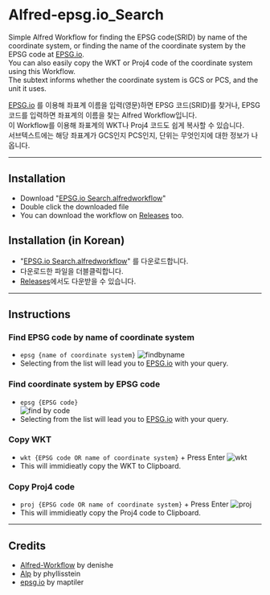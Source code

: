 # Alfred-epsg.io_Search
Simple Alfred Workflow for finding the EPSG code(SRID) by name of the coordinate system, or finding the name of the coordinate system by the EPSG code at [EPSG.io](http://epsg.io/).  
You can also easily copy the WKT or Proj4 code of the coordinate system using this Workflow.  
The subtext informs whether the coordinate system is GCS or PCS, and the unit it uses.

[EPSG.io](http://epsg.io/) 를 이용해 좌표계 이름을 입력(영문)하면 EPSG 코드(SRID)를 찾거나, EPSG 코드를 입력하면 좌표계의 이름을 찾는 Alfred Workflow입니다.  
이 Workflow를 이용해 좌표계의 WKT나 Proj4 코드도 쉽게 복사할 수 있습니다.  
서브텍스트에는 해당 좌표계가 GCS인지 PCS인지, 단위는 무엇인지에 대한 정보가 나옵니다.

--------------
## Installation
* Download "[EPSG.io Search.alfredworkflow](https://github.com/custardcream98/Alfred-epsg.io_Search/raw/main/EPSG.io%20Search.alfredworkflow)"
* Double click the downloaded file
* You can download the workflow on [Releases](https://github.com/custardcream98/Alfred-epsg.io_Search/releases) too.

## Installation (in Korean)
* "[EPSG.io Search.alfredworkflow](https://github.com/custardcream98/Alfred-epsg.io_Search/raw/main/EPSG.io%20Search.alfredworkflow)" 를 다운로드합니다.
* 다운로드한 파일을 더블클릭합니다.
* [Releases](https://github.com/custardcream98/Alfred-epsg.io_Search/releases)에서도 다운받을 수 있습니다.

--------------
## Instructions
### Find EPSG code by name of coordinate system
* ```epsg {name of coordinate system}```
![findbyname](https://user-images.githubusercontent.com/87423085/130335571-195df6b8-3c19-44dc-9ef2-25732285409e.png)
* Selecting from the list will lead you to [EPSG.io](http://epsg.io/) with your query.

### Find coordinate system by EPSG code
* ```epsg {EPSG code}```  
![find by code](https://user-images.githubusercontent.com/87423085/130335881-2fb74ee0-6e4b-4a8e-8e8f-7d2ba0d1499e.png)
* Selecting from the list will lead you to [EPSG.io](http://epsg.io/) with your query.

### Copy WKT
* ```wkt {EPSG code OR name of coordinate system}``` + Press Enter
![wkt](https://user-images.githubusercontent.com/87423085/130335931-adda5a73-d978-4058-a0f2-1596c34f7a5d.png)
* This will immidieatly copy the WKT to Clipboard.

### Copy Proj4 code
* ```proj {EPSG code OR name of coordinate system}``` + Press Enter
![proj](https://user-images.githubusercontent.com/87423085/130335976-92263ee7-db7c-4942-8fe8-73ee640c9c52.png)
* This will immidieatly copy the Proj4 code to Clipboard.


---------------
## Credits
* [Alfred-Workflow](https://github.com/deanishe/alfred-workflow) by denishe
* [Alp](https://github.com/phyllisstein/alp) by phyllisstein
* [epsg.io](https://github.com/maptiler/epsg.io) by maptiler
